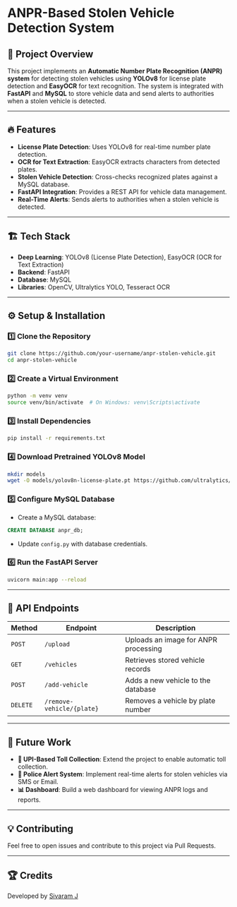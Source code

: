 
# ANPR-Based Stolen Vehicle Detection System

## 📌 Project Overview
This project implements an **Automatic Number Plate Recognition (ANPR) system** for detecting stolen vehicles using **YOLOv8** for license plate detection and **EasyOCR** for text recognition. The system is integrated with **FastAPI** and **MySQL** to store vehicle data and send alerts to authorities when a stolen vehicle is detected.

---
## 🔥 Features
- **License Plate Detection**: Uses YOLOv8 for real-time number plate detection.
- **OCR for Text Extraction**: EasyOCR extracts characters from detected plates.
- **Stolen Vehicle Detection**: Cross-checks recognized plates against a MySQL database.
- **FastAPI Integration**: Provides a REST API for vehicle data management.
- **Real-Time Alerts**: Sends alerts to authorities when a stolen vehicle is detected.

---
## 🏗️ Tech Stack
- **Deep Learning**: YOLOv8 (License Plate Detection), EasyOCR (OCR for Text Extraction)
- **Backend**: FastAPI
- **Database**: MySQL
- **Libraries**: OpenCV, Ultralytics YOLO, Tesseract OCR

---
## ⚙️ Setup & Installation
### 1️⃣ Clone the Repository
```sh
git clone https://github.com/your-username/anpr-stolen-vehicle.git
cd anpr-stolen-vehicle
```

### 2️⃣ Create a Virtual Environment
```sh
python -m venv venv
source venv/bin/activate  # On Windows: venv\Scripts\activate
```

### 3️⃣ Install Dependencies
```sh
pip install -r requirements.txt
```

### 4️⃣ Download Pretrained YOLOv8 Model
```sh
mkdir models
wget -O models/yolov8n-license-plate.pt https://github.com/ultralytics/assets/releases/download/v8.0/yolov8n-license-plate.pt
```

### 5️⃣ Configure MySQL Database
- Create a MySQL database:
```sql
CREATE DATABASE anpr_db;
```
- Update `config.py` with database credentials.

### 6️⃣ Run the FastAPI Server
```sh
uvicorn main:app --reload
```

---
## 🚀 API Endpoints
| Method | Endpoint | Description |
|--------|----------|-------------|
| `POST` | `/upload` | Uploads an image for ANPR processing |
| `GET`  | `/vehicles` | Retrieves stored vehicle records |
| `POST` | `/add-vehicle` | Adds a new vehicle to the database |
| `DELETE` | `/remove-vehicle/{plate}` | Removes a vehicle by plate number |

---
## 🎯 Future Work
- **🚀 UPI-Based Toll Collection**: Extend the project to enable automatic toll collection.
- **📡 Police Alert System**: Implement real-time alerts for stolen vehicles via SMS or Email.
- **📊 Dashboard**: Build a web dashboard for viewing ANPR logs and reports.

---
## 💡 Contributing
Feel free to open issues and contribute to this project via Pull Requests.

---
## 🏆 Credits
Developed by [Sivaram J](https://github.com/Sivaramjallu001)
